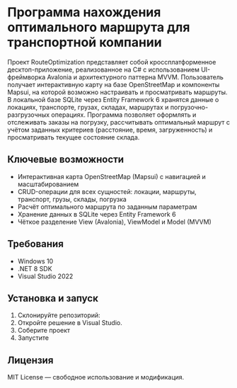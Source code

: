 # Программа нахождения оптимального маршрута для транспортной компании
Проект RouteOptimization представляет собой кроссплатформенное десктоп-приложение, реализованное на C# с использованием UI-фреймворка Avalonia и архитектурного паттерна MVVM. Пользователь получает интерактивную карту на базе OpenStreetMap и компоненты Mapsui, на которой возможно настраивать и просматривать маршруты. В локальной базе SQLite через Entity Framework 6 хранятся данные о локациях, транспорте, грузах, складах, маршрутах и погрузочно-разгрузочных операциях. Программа позволяет оформлять и отслеживать заказы на погрузку, рассчитывать оптимальный маршрут с учётом заданных критериев (расстояние, время, загруженность) и просматривать текущее состояние склада.

## Ключевые возможности  
- Интерактивная карта OpenStreetMap (Mapsui) с навигацией и масштабированием  
- CRUD-операции для всех сущностей: локации, маршруты, транспорт, грузы, склады, погрузка  
- Расчёт оптимального маршрута по заданным параметрам  
- Хранение данных в SQLite через Entity Framework 6  
- Чёткое разделение View (Avalonia), ViewModel и Model (MVVM)  

## Требования  
- Windows 10
- .NET 8 SDK
- Visual Studio 2022

## Установка и запуск
1. Склонируйте репозиторий:
2. Откройте решение в Visual Studio.
3. Соберите проект
4. Запустите

## Лицензия
MIT License — свободное использование и модификация.
